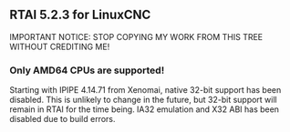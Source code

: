 ## RTAI 5.2.3 for LinuxCNC

IMPORTANT NOTICE: STOP COPYING MY WORK FROM THIS TREE WITHOUT CREDITING ME!

### Only AMD64 CPUs are supported!

Starting with IPIPE 4.14.71 from Xenomai, native 32-bit support has been disabled.
This is unlikely to change in the future, but 32-bit support will remain in RTAI for the time being.
IA32 emulation and X32 ABI has been disabled due to build errors.
